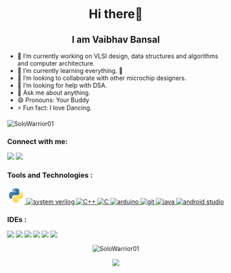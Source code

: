 <h1 align="center">Hi there👋</h1>
<h2 align="center">I am Vaibhav Bansal</h2>

- 🔭 I’m currently working on VLSI design, data structures and algorithms and computer architecture.
- 🌱 I’m currently learning everything. 🤣
- 👯 I’m looking to collaborate with other microchip designers.
- 🤔 I’m looking for help with DSA.
- 💬 Ask me about anything.
- 😄 Pronouns: Your Buddy
- ⚡ Fun fact: I love Dancing.

<p align="left"> <img src="https://komarev.com/ghpvc/?username=SoloWarrior01&label=Profile%20views&color=0e75b6&style=flat" alt="SoloWarrior01" /> </p>

<h3 align="left">Connect with me:</h3>
<p align = "center">

<!--- [<img src ="https://img.shields.io/badge/website-%23.svg?&style=for-the-badge&logo=www&logoColor=white%22&color=black">](https://vaibhavbansal.github.io) -->
[<img src="https://img.shields.io/badge/linkedin-%2312100E.svg?&style=for-the-badge&logo=linkedin&logoColor=white&color=black" />](https://www.linkedin.com/in/vaibhav-bansal-b8a981188/)
[<img src="https://img.shields.io/badge/instagram-%2312100E.svg?&style=for-the-badge&logo=instagram&logoColor=white&color=black" />](https://instagram.com/vaibhav__2902/)
</p>

<h3 align="left">Tools and Technologies :</h3>
<p align="left">
    <a href="https://www.python.org" target="_blank"> <img src="https://raw.githubusercontent.com/devicons/devicon/master/icons/python/python-original.svg" alt="python" width="40" height="40"/> </a>
    <a href="https://www.verilog.com/" target="_blank"> <img src="https://user-images.githubusercontent.com/56430787/105164182-1afa8a80-5b15-11eb-8ac3-7ae5c9f0e15e.png" alt="system verilog" width="40" height="40"/> </a>
    <a href="https://www.w3schools.com/CPP/default.asp" target="_blank"> <img src="https://static.cdnlogo.com/logos/c/76/c.svg" alt="C++" width="40" height="40"/> </a>
    <a href="https://www.cprogramming.com/" target="_blank"> <img src="https://upload.wikimedia.org/wikipedia/commons/1/18/C_Programming_Language.svg" alt="C" width="40" height="40"/> </a>
    <a href="https://www.arduino.cc/" target="_blank"> <img src="https://upload.wikimedia.org/wikipedia/commons/8/87/Arduino_Logo.svg" alt="arduino" width="40" height="40"/> </a>
    <a href="https://git-scm.com/" target="_blank" rel="noreferrer"> <img src="https://www.vectorlogo.zone/logos/git-scm/git-scm-icon.svg" alt="git" width="40" height="40"/> </a>
    <a href="https://www.java.com/en/" target="_blank"> <img src="https://www.vectorlogo.zone/logos/java/java-icon.svg" alt="java" width="40" height="40"/> </a>
    <a href="https://developer.android.com/studio" target="_blank"> <img src="https://upload.wikimedia.org/wikipedia/commons/8/8f/Breezeicons-apps-48-android-studio.svg" alt="android studio" width="40" height="40"/> </a>
    
</p>

<h3 align="left">IDEs :</h3>
<p align = "left">
    <img src="https://img.shields.io/badge/-Vivado-black?style=for-the-badge" />
    <img src="https://img.shields.io/badge/-Proteus-orange?style=for-the-badge" />
    <img src="https://img.shields.io/badge/-LTspice-green?style=for-the-badge" />
    <img src="https://img.shields.io/badge/jupyter-%23FA0F00.svg?style=for-the-badge&logo=jupyter&logoColor=white" />
    <img src="https://img.shields.io/badge/pycharm-143?style=for-the-badge&logo=pycharm&logoColor=black&color=black&labelColor=green" />
    <img src="https://img.shields.io/badge/Visual%20Studio%20Code-0078d7.svg?style=for-the-badge&logo=visual-studio-code&logoColor=white" />
    
</p>

<p align="center"> <img src=https://github-readme-stats.vercel.app/api?username=SoloWarrior01&show_icons=true alt=SoloWarrior01 /></p>
<p align="center"> <img align="center" src="https://github-readme-stats.vercel.app/api/top-langs/?username=SoloWarrior01&layout=compact&theme=buefy&hide_border=true" /></p>

